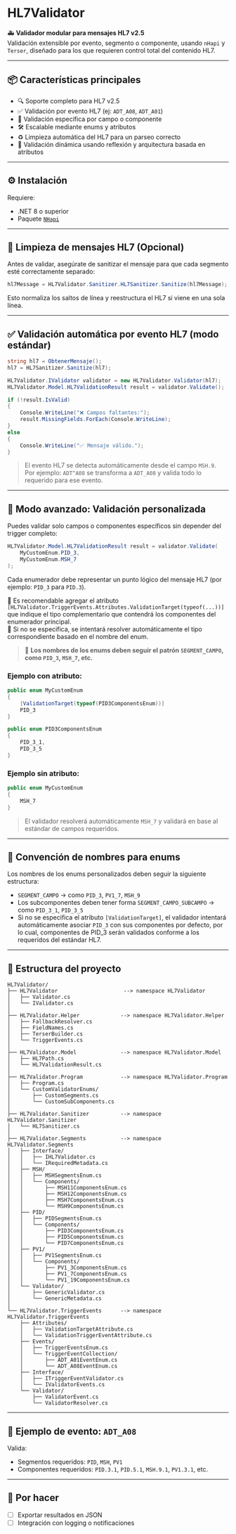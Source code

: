 # HL7Validator

🚑 **Validador modular para mensajes HL7 v2.5**  
Validación extensible por evento, segmento o componente, usando `nHapi` y `Terser`, diseñado para los que requieren control total del contenido HL7.

---

## 📦 Características principales

- 🔍 Soporte completo para HL7 v2.5
- ✅ Validación por evento HL7 (ej: `ADT_A08`, `ADT_A01`)
- 🧩 Validación específica por campo o componente
- 🛠️ Escalable mediante enums y atributos
- ♻️ Limpieza automática del HL7 para un parseo correcto
- 🔧 Validación dinámica usando reflexión y arquitectura basada en atributos

---

## ⚙️ Instalación

Requiere:

- .NET 8 o superior
- Paquete [`NHapi`](https://github.com/nHapiNET/nHapi)

---

## 🧼 Limpieza de mensajes HL7 (Opcional)

Antes de validar, asegúrate de sanitizar el mensaje para que cada segmento esté correctamente separado:

```csharp
hl7Message = HL7Validator.Sanitizer.HL7Sanitizer.Sanitize(hl7Message);
```

Esto normaliza los saltos de línea y reestructura el HL7 si viene en una sola línea.

---

## ✅ Validación automática por evento HL7 (modo estándar)

```csharp
string hl7 = ObtenerMensaje();
hl7 = HL7Sanitizer.Sanitize(hl7);

HL7Validator.IValidator validator = new HL7Validator.Validator(hl7);
HL7Validator.Model.HL7ValidationResult result = validator.Validate();

if (!result.IsValid)
{
    Console.WriteLine("❌ Campos faltantes:");
    result.MissingFields.ForEach(Console.WriteLine);
}
else
{
    Console.WriteLine("✅ Mensaje válido.");
}
```

> El evento HL7 se detecta automáticamente desde el campo `MSH.9`.  
> Por ejemplo: `ADT^A08` se transforma a `ADT_A08` y valida todo lo requerido para ese evento.

---

## 🧪 Modo avanzado: Validación personalizada

Puedes validar solo campos o componentes específicos sin depender del trigger completo:

```csharp
HL7Validator.Model.HL7ValidationResult result = validator.Validate(
    MyCustomEnum.PID_3,
    MyCustomEnum.MSH_7
);
```

Cada enumerador debe representar un punto lógico del mensaje HL7 (por ejemplo: `PID_3` para `PID.3`).

🔹 Es recomendable agregar el atributo `[HL7Validator.TriggerEvents.Attributes.ValidationTarget(typeof(...))]` que indique el tipo complementario que contendrá los componentes del enumerador principal.  
🔹 Si no se especifica, se intentará resolver automáticamente el tipo correspondiente basado en el nombre del enum.

> 📌 **Los nombres de los enums deben seguir el patrón `SEGMENT_CAMPO`, como `PID_3`, `MSH_7`, etc.**

### Ejemplo con atributo:

```csharp
public enum MyCustomEnum
{
    [ValidationTarget(typeof(PID3ComponentsEnum))]
    PID_3
}

public enum PID3ComponentsEnum
{
    PID_3_1,
    PID_3_5
}
```

### Ejemplo sin atributo:

```csharp
public enum MyCustomEnum
{
    MSH_7
}
```

> El validador resolverá automáticamente `MSH_7` y validará en base al estándar de campos requeridos.

---

## 🧩 Convención de nombres para enums

Los nombres de los enums personalizados deben seguir la siguiente estructura:

- `SEGMENT_CAMPO` → como `PID_3`, `PV1_7`, `MSH_9`
- Los subcomponentes deben tener forma `SEGMENT_CAMPO_SUBCAMPO` → como `PID_3_1`, `PID_3_5`
- Si no se especifica el atributo `[ValidationTarget]`, el validador intentará automáticamente asociar `PID_3` con sus componentes por defecto, por lo cual, componentes de PID_3 serán validados conforme a los requeridos del estándar HL7.

---

## 📁 Estructura del proyecto

```
HL7Validator/
├── HL7Validator                     --> namespace HL7Validator
│   ├── Validator.cs
│   └── IValidator.cs
│
├── HL7Validator.Helper             --> namespace HL7Validator.Helper
│   ├── FallbackResolver.cs
│   ├── FieldNames.cs
│   ├── TerserBuilder.cs
│   └── TriggerEvents.cs
│
├── HL7Validator.Model              --> namespace HL7Validator.Model
│   ├── HL7Path.cs
│   └── HL7ValidationResult.cs
│
├── HL7Validator.Program            --> namespace HL7Validator.Program
│   ├── Program.cs
│   └── CustomValidatorEnums/
│       ├── CustomSegments.cs
│       └── CustomSubComponents.cs
│
├── HL7Validator.Sanitizer          --> namespace HL7Validator.Sanitizer
│   └── HL7Sanitizer.cs
│
├── HL7Validator.Segments           --> namespace HL7Validator.Segments
│   ├── Interface/
│   │   ├── IHL7Validator.cs
│   │   └── IRequiredMetadata.cs
│   ├── MSH/
│   │   ├── MSHSegmentsEnum.cs
│   │   └── Components/
│   │       ├── MSH11ComponentsEnum.cs
│   │       ├── MSH12ComponentsEnum.cs
│   │       ├── MSH7ComponentsEnum.cs
│   │       └── MSH9ComponentsEnum.cs
│   ├── PID/
│   │   ├── PIDSegmentsEnum.cs
│   │   └── Components/
│   │       ├── PID3ComponentsEnum.cs
│   │       ├── PID5ComponentsEnum.cs
│   │       └── PID7ComponentsEnum.cs
│   ├── PV1/
│   │   ├── PV1SegmentsEnum.cs
│   │   └── Components/
│   │       ├── PV1_3ComponentsEnum.cs
│   │       ├── PV1_7ComponentsEnum.cs
│   │       └── PV1_19ComponentsEnum.cs
│   └── Validator/
│       ├── GenericValidator.cs
│       └── GenericMetadata.cs
│
└── HL7Validator.TriggerEvents      --> namespace HL7Validator.TriggerEvents
    ├── Attributes/
    │   ├── ValidationTargetAttribute.cs
    │   └── ValidationTriggerEventAttribute.cs
    ├── Events/
    │   ├── TriggerEventsEnum.cs
    │   └── TriggerEventCollection/
    │       ├── ADT_A01EventEnum.cs
    │       └── ADT_A08EventEnum.cs
    ├── Interface/
    │   ├── ITriggerEventValidator.cs
    │   └── IValidatorEvents.cs
    └── Validator/
        ├── ValidatorEvent.cs
        └── ValidatorResolver.cs

```

---

## 📘 Ejemplo de evento: `ADT_A08`

Valida:

- Segmentos requeridos: `PID`, `MSH`, `PV1`
- Componentes requeridos: `PID.3.1`, `PID.5.1`, `MSH.9.1`, `PV1.3.1`, etc.

---

## 🔭 Por hacer

- [ ] Exportar resultados en JSON
- [ ] Integración con logging o notificaciones